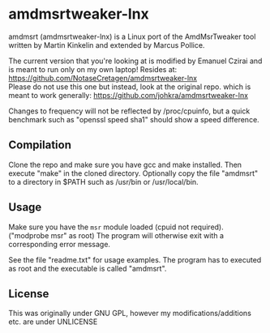amdmsrtweaker-lnx
=======

amdmsrt (amdmsrtweaker-lnx) is a Linux port of the AmdMsrTweaker tool written by Martin Kinkelin and extended by Marcus Pollice.

The current version that you're looking at is modified by Emanuel Czirai and is meant to run only on my own laptop! Resides at: https://github.com/NotaseCretagen/amdmsrtweaker-lnx  
Please do not use this one but instead, look at the original repo. which is meant to work generally: https://github.com/johkra/amdmsrtweaker-lnx  



Changes to frequency will not be reflected by /proc/cpuinfo, but a quick benchmark such as "openssl speed sha1" should show a speed difference.

Compilation
-----------

Clone the repo and make sure you have gcc and make installed. Then execute "make" in the cloned directory. Optionally copy the file "amdmsrt" to a directory in $PATH such as /usr/bin or /usr/local/bin.

Usage
-----

Make sure you have the `msr` module loaded (cpuid not required). ("modprobe msr" as root) The program will otherwise exit with a corresponding error message.

See the file "readme.txt" for usage examples. The program has to executed as root and the executable is called "amdmsrt".


License
-------

This was originally under GNU GPL, however my modifications/additions etc. are under UNLICENSE


